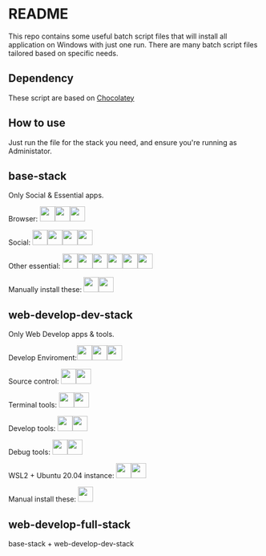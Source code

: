# README
This repo contains some useful batch script files that will install all application on Windows with just one run. There are many batch script files tailored based on specific needs.

## Dependency
These script are based on [Chocolatey](https://chocolatey.org/)

## How to use
Just run the file for the stack you need, and ensure you're running as Administator.

## base-stack
Only Social & Essential apps.

Browser: <img src="https://community.chocolatey.org/content/packageimages/GoogleChrome.Dev.27.0.1453.12.png" width="30"><img src="https://community.chocolatey.org/content/packageimages/opera-developer.77.0.4051.0.png" width="30"><img src="https://community.chocolatey.org/content/packageimages/microsoft-edge.90.0.818.51.png" width="30">

Social: <img src="https://community.chocolatey.org/content/packageimages/skype.8.71.0.49.png" width="30"><img src="https://community.chocolatey.org/content/packageimages/slack.4.16.1.png" width="30"><img src="https://community.chocolatey.org/content/packageimages/microsoft-teams.1.4.00.8872.png" width="30"><img src="https://community.chocolatey.org/content/packageimages/zoom.5.6.5.823.png" width="30">

Other essential: <img src="https://community.chocolatey.org/content/packageimages/notepadplusplus.7.9.5.png" width="30"><img src="https://community.chocolatey.org/content/packageimages/7zip.19.0.svg" width="30"><img src="https://community.chocolatey.org/content/packageimages/paint.net.4.2.16.png" width="30"><img src="https://community.chocolatey.org/content/packageimages/teamviewer9.9.0.38846.png" width="30"><img src="https://community.chocolatey.org/content/packageimages/k-litecodecpackfull.16.1.2.png" width="30"><img src="https://community.chocolatey.org/content/packageimages/driverbooster.8.4.0.432.png" width="30">

Manually install these: <img src="https://raw.githubusercontent.com/lamquangminh/EVKey/master/docs/EVKeyLogo_240.PNG" width="30"><img src="https://www.flstudiocrack.org/wp-content/uploads/2020/04/ai.png" width="30">

## web-develop-dev-stack
Only Web Develop apps & tools.

Develop Enviroment:<img src="https://community.chocolatey.org/content/packageimages/python.3.9.5.svg" width="30"><img src="https://community.chocolatey.org/content/packageimages/nodejs.16.1.0.png" width="30"><img src="https://community.chocolatey.org/content/packageimages/docker-desktop.3.3.3.png" width="30">

Source control: 
<img src="https://community.chocolatey.org/content/packageimages/git.2.31.1.svg" width="30"><img src="https://community.chocolatey.org/content/packageimages/git-fork.1.62.1.png" width="30">

Terminal tools:
<img src="https://community.chocolatey.org/content/packageimages/microsoft-windows-terminal.1.7.1091.0.png" width="30"><img src="https://community.chocolatey.org/content/packageimages/putty.0.75.png" width="30">

Develop tools:
<img src="https://community.chocolatey.org/content/packageimages/vscode.1.56.2.png" width="30"><img src="https://community.chocolatey.org/content/packageimages/dbeaver.21.0.4.png" width="30">

Debug tools:
<img src="https://community.chocolatey.org/content/packageimages/postman.8.2.3.png" width="30"><img src="https://community.chocolatey.org/content/packageimages/fiddler.5.0.20204.45441.png" width="30">

WSL2 + Ubuntu 20.04 instance:
<img src="https://community.chocolatey.org/content/packageimages/wsl2.2.0.0.20210122.png" width="30"><img src="https://community.chocolatey.org/content/packageimages/wsl-ubuntu-2004.20.4.0.20200912.png" width="30">

Manual install these:
<img src="https://upload.wikimedia.org/wikipedia/commons/thumb/5/59/Visual_Studio_Icon_2019.svg/768px-Visual_Studio_Icon_2019.svg.png" width="30">

## web-develop-full-stack
base-stack + web-develop-dev-stack
